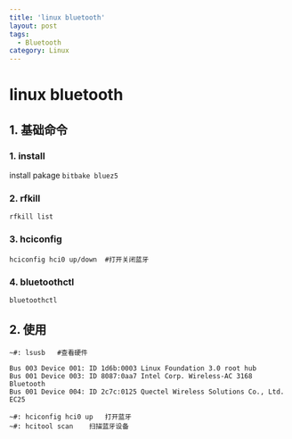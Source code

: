 ```yaml
---
title: 'linux bluetooth'
layout: post
tags:
  - Bluetooth
category: Linux
---
```

# linux bluetooth
## 1. 基础命令
### 1. install
install pakage `bitbake bluez5`
### 2. rfkill
```shell
rfkill list
```
### 3. hciconfig
```shell
hciconfig hci0 up/down	#打开关闭蓝牙
```
### 4. bluetoothctl 
```shell
bluetoothctl
```
## 2. 使用
```shell
~#: lsusb	#查看硬件

Bus 003 Device 001: ID 1d6b:0003 Linux Foundation 3.0 root hub
Bus 001 Device 003: ID 8087:0aa7 Intel Corp. Wireless-AC 3168 Bluetooth
Bus 001 Device 004: ID 2c7c:0125 Quectel Wireless Solutions Co., Ltd. EC25 

~#: hciconfig hci0 up	打开蓝牙
~#: hcitool scan	扫描蓝牙设备
```